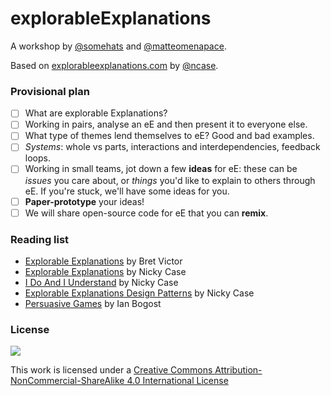 # explorableExplanations

A workshop by [@somehats](https://github.com/SomeHats) and [@matteomenapace](https://github.com/matteomenapace).

Based on [explorableexplanations.com](http://explorableexplanations.com/) by [@ncase](https://github.com/ncase).

### Provisional plan

- [ ] What are explorable Explanations?
- [ ] Working in pairs, analyse an eE and then present it to everyone else.
- [ ] What type of themes lend themselves to eE? Good and bad examples.
- [ ] *Systems*: whole vs parts, interactions and interdependencies, feedback loops.
- [ ] Working in small teams, jot down a few **ideas** for eE: these can be *issues* you care about, or *things* you'd like to explain to others through eE. If you're stuck, we'll have some ideas for you.
- [ ] **Paper-prototype** your ideas!
- [ ] We will share open-source code for eE that you can **remix**.

### Reading list

* [Explorable Explanations](http://worrydream.com/ExplorableExplanations) by Bret Victor
* [Explorable Explanations](http://explorableexplanations.com/) by Nicky Case
* [I Do And I Understand](http://blog.ncase.me/i-do-and-i-understand/) by Nicky Case
* [Explorable Explanations Design Patterns](http://blog.ncase.me/explorable-explanations/) by Nicky Case
* [Persuasive Games](http://bogost.com/books/persuasive_games/) by Ian Bogost

### License

[![](https://i.creativecommons.org/l/by-nc-sa/4.0/88x31.png)](http://creativecommons.org/licenses/by-nc-sa/4.0)

This work is licensed under a [Creative Commons Attribution-NonCommercial-ShareAlike 4.0 International License](http://creativecommons.org/licenses/by-nc-sa/4.0)
